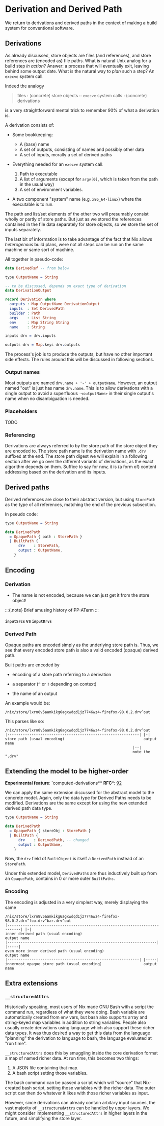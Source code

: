 # Derivation and Derived Path

We return to derivations and derived paths in the context of making a build system for conventional software.

## Derivations

As already discussed, store objects are files (and references), and store references are (encoded as) file paths.
What is natural Unix analog for a build step *in action*?
Answer: a process that will eventually exit, leaving behind some output date.
What is the natural way to *plan* such a step?
An `execve` system call.

Indeed the analogy

> files : (concrete) store objects :: `execve` system calls : (concrete) derivations

is a very straightforward mental trick to remember 90% of what a derivation is.

A derivation consists of:

 - Some bookkeeping:
   - A (base) name
   - A set of outputs, consisting of names and possibly other data
   - A set of inputs, morally a set of derived paths

 - Everything needed for an `execve` system call:
   1. Path to executable
   2. A list of arguments (except for `argv[0]`, which is taken from the path in the usual way)
   3. A set of environment variables.

 - A two component "system" name (e.g. `x86_64-linux`) where the executable is to run.

The path and list/set elements of the other two will presumably consist wholly or partly of store paths.
But just as we stored the references contained in the file data separately for store objects, so we store the set of inputs separately.

The last bit of information is to take advantage of the fact that Nix allows *heterogenous* build plans, were not all steps can be run on the same machine or same sort of machine.

All together in pseudo-code:

```idris
data DerivedRef -- from below

type OutputName = String

-- to be discussed, depends on exact type of derivation
data DerivationOutput

record Derivation where
  outputs : Map OutputName DerivationOutput
  inputs  : Set DerivedPath
  builder : Path
  args    : List String
  env     : Map String String
  name    : String

inputs drv = drv.inputs

outputs drv = Map.keys drv.outputs
```

The process's job is to produce the outputs, but have no other important side effects.
The rules around this will be discussed in following sections.

### Output names

Most outputs are named `drv.name + '-' + outputName`.
However, an output named "out" is just has name `drv.name`.
This is to allow derivations with a single output to avoid a superfluous `-<outputName>` in their single output's name when no disambiguation is needed.

### Placeholders

TODO

### Referencing

Derivations are always referred to by the store path of the store object they are encoded to.
The store path name is the derivation name with `.drv` suffixed at the end.
The store path digest we will explain in a following section after we go over the different variants of derivations, as the exact algorithm depends on them.
Suffice to say for now, it is (a form of) content addressing based on the derivation and its inputs.

## Derived paths

Derived references are close to their abstract version, but using `StorePath` as the type of all references, matching the end of the previous subsection.

In pseudo code:

```idris
type OutputName = String

data DerivedPath
  = OpaquePath { path : StorePath }
  | BuiltPath {
      drv    : StorePath,
      output : OutputName,
    }
```

## Encoding

### Derivation

- The name is not encoded, because we can just get it from the store object!

:::{.note}
Brief amusing history of PP-ATerm
:::

#### `inputSrcs` vs `inputDrvs`

### Derived Path

Opaque paths are encoded simply as the underlying store path is.
Thus, we see that every encoded store path is also a valid encoded (opaque) derived path.

Built paths are encoded by

- encoding of a store path referring to a derivation

- a separator (`^` or `!` depending on context)

- the name of an output

An example would be:

```
/nix/store/lxrn8v5aamkikg6agxwdqd1jz7746wz4-firefox-98.0.2.drv^out
```

This parses like so:

```
/nix/store/lxrn8v5aamkikg6agxwdqd1jz7746wz4-firefox-98.0.2.drv^out
|------------------------------------------------------------| |-|
store path (usual encoding)                                    output name
                                                          |--|
                                                          note the ".drv"
```

## Extending the model to be higher-order

**Experimental feature**: `computed-derivations**
**RFC***: [92](https://github.com/NixOS/rfcs/pull/92)

We can apply the same extension discussed for the abstract model to the concrete model.
Again, only the data type for Derived Paths needs to be modified.
Derivations are the same except for using the new extended derived path data type.

```idris
type OutputName = String

data DerivedPath
  = OpaquePath { storeObj : StorePath }
  | BuiltPath {
      drv    : DerivedPath, -- changed
      output : OutputName,
    }
```

Now, the `drv` field of `BuiltObject` is itself a `DerivedPath` instead of an `StorePath`.

Under this extended model, `DerivedPath`s are thus inductively built up from an `OpaquePath`, contains in 0 or more outer `BuiltPaths`.

### Encoding

The encoding is adjusted in a very simplest way, merely displaying the same

```
/nix/store/lxrn8v5aamkikg6agxwdqd1jz7746wz4-firefox-98.0.2.drv^foo.drv^bar.drv^out
|----------------------------------------------------------------------------| |-|
inner derived path (usual encoding)                                            output name
|--------------------------------------------------------------------| |-----|
even more inner derived path (usual encoding)                          output name
|------------------------------------------------------------| |-----|
innermost opaque store path (usual encoding)                   output name
```

## Extra extensions

### `__structuredAttrs`

Historically speaking, most users of Nix made GNU Bash with a script the command run, regardless of what they were doing.
Bash variable are automatically created from env vars, but bash also supports array and string-keyed map variables in addition to string variables.
People also usually create derivations using language which also support these richer data types.
It was thus desired a way to get this data from the language "planning" the derivation to language to bash, the language evaluated at "run time".

`__structuredAttrs` does this by smuggling inside the core derivation format a map of named richer data.
At run time, this becomes two things:

1. A JSON file containing that map.
2. A bash script setting those variables.

The bash command can be passed a script which will "source" that Nix-created bash script, setting those variables with the richer data.
The outer script can then do whatever it likes with those richer variables as input.

However, since derivations can already contain arbitary input sources, the vast majority of `__structuredAttrs` can be handled by upper layers.
We might consider implementing `__structuredAttrs` in higher layers in the future, and simplifying the store layer.
